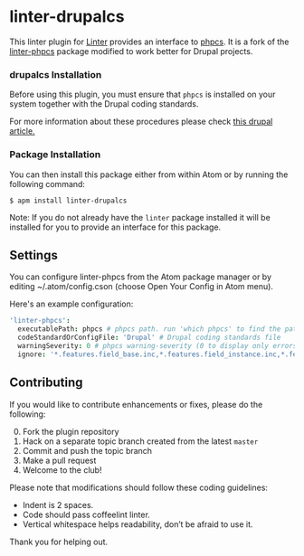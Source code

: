 linter-drupalcs
=========================
This linter plugin for [Linter](https://github.com/AtomLinter/Linter) provides
an interface to [phpcs](http://pear.php.net/package/PHP_CodeSniffer/). It is a
fork of the [linter-phpcs](https://github.com/AtomLinter/linter-phpcs) package
modified to work better for Drupal projects.

### drupalcs Installation
Before using this plugin, you must ensure that `phpcs` is installed on your
system together with the Drupal coding standards.

For more information about these procedures please check [this drupal article.](https://www.drupal.org/node/1419988)


### Package Installation
You can then install this package either from within Atom or by running the
following command:
```ShellSession
$ apm install linter-drupalcs
```
Note: If you do not already have the `linter` package installed it will be installed
for you to provide an interface for this package.

## Settings
You can configure linter-phpcs from the Atom package manager or by editing
~/.atom/config.cson (choose Open Your Config in Atom menu).

Here's an example configuration:
```cson
'linter-phpcs':
  executablePath: phpcs # phpcs path. run 'which phpcs' to find the path
  codeStandardOrConfigFile: 'Drupal' # Drupal coding standards file
  warningSeverity: 0 # phpcs warning-severity (0 to display only errors)
  ignore: '*.features.field_base.inc,*.features.field_instance.inc,*.features.inc' # ignore filename patterns
```

## Contributing
If you would like to contribute enhancements or fixes, please do the following:

0. Fork the plugin repository
0. Hack on a separate topic branch created from the latest `master`
0. Commit and push the topic branch
0. Make a pull request
0. Welcome to the club!

Please note that modifications should follow these coding guidelines:

- Indent is 2 spaces.
- Code should pass coffeelint linter.
- Vertical whitespace helps readability, don’t be afraid to use it.

Thank you for helping out.
